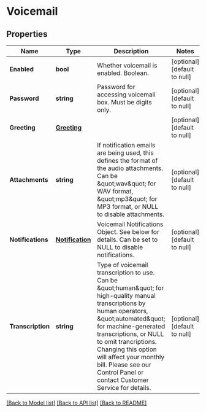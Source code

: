 # Voicemail

## Properties
Name | Type | Description | Notes
------------ | ------------- | ------------- | -------------
**Enabled** | **bool** | Whether voicemail is enabled. Boolean. | [optional] [default to null]
**Password** | **string** | Password for accessing voicemail box. Must be digits only. | [optional] [default to null]
**Greeting** | [**Greeting**](Greeting.md) |  | [optional] [default to null]
**Attachments** | **string** | If notification emails are being used, this defines the format of the audio attachments. Can be \&quot;wav\&quot; for WAV format, \&quot;mp3\&quot; for MP3 format, or NULL to disable attachments. | [optional] [default to null]
**Notifications** | [**Notification**](Notification.md) | Voicemail Notifications Object. See below for details. Can be set to NULL to disable notifications. | [optional] [default to null]
**Transcription** | **string** | Type of voicemail transcription to use. Can be \&quot;human\&quot; for high-quality manual transcriptions by human operators, \&quot;automated\&quot; for machine-generated transcriptions, or NULL to omit trancriptions. Changing this option will affect your monthly bill. Please see our Control Panel or contact Customer Service for details. | [optional] [default to null]

[[Back to Model list]](../README.md#documentation-for-models) [[Back to API list]](../README.md#documentation-for-api-endpoints) [[Back to README]](../README.md)


